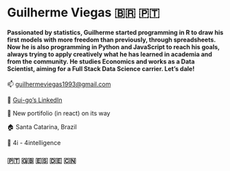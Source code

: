 # Guilherme Viegas <span>&#x1f1e7;&#x1f1f7;</span> <span>&#x1F1F5;&#x1F1F9;</span>

#### Passionated by statistics, Guilherme started programming in R to draw his first models with more freedom than previously, through spreadsheets. Now he is also programming in Python and JavaScript to reach his goals, always trying to apply creatively what he has learned in academia and from the community. He studies Economics and works as a Data Scientist, aiming for a Full Stack Data Science carrier. Let’s dale!

:mailbox: guilhermeviegas1993@gmail.com

:link: [Gui-go’s LinkedIn](https://www.linkedin.com/in/guilherme-viegas-1b5b0495/)

:paperclip: New portifolio (in react) on its way

:house: Santa Catarina, Brazil

:office: 4i - 4intelligence

### <span>&#x1F1F5;&#x1F1F9;</span> :uk: :es: :de: :cn:

<!--
**Gui-go/Gui-go** is a ✨ _special_ ✨ repository because its `README.md` (this file) appears on your GitHub profile.

